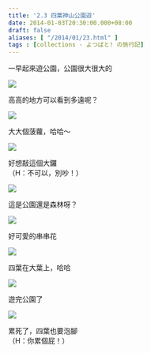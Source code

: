 ```yaml
---
title: '2.3 四葉神山公園遊'
date: 2014-01-03T20:30:00.000+08:00
draft: false
aliases: [ "/2014/01/23.html" ]
tags : [collections - よつばと! の旅行記]
---
```


一早起來遊公園，公園很大很大的  

![](/images/yotsuba2c1.jpg)

高高的地方可以看到多遠呢？  

![](/images/yotsuba2c2.jpg)

大大個菠蘿，哈哈～  

![](/images/yotsuba2c3.jpg)

好想敲這個大鑼  
（H：不可以，別吵！）  

![](/images/yotsuba2c4.jpg)

這是公園還是森林呀？  

![](/images/yotsuba2c5.jpg)

好可愛的串串花  

![](/images/yotsuba2c6.jpg)

四葉在大葉上，哈哈  

![](/images/yotsuba2c7.jpg)

遊完公園了  

![](/images/yotsuba2c8.jpg)

累死了，四葉也要泡腳  
（H：你累個屁！）
